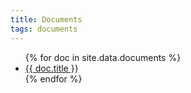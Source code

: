 ```yaml
---
title: Documents
tags: documents
---
```


<ul id="document-list">
    {% for doc in site.data.documents %}
    <li>
        <a href="{{ site.baseurl }}/assets/pdfs/{{ doc.filename }}" target="_blank">{{ doc.title }}</a>
    </li>
    {% endfor %}
</ul>

